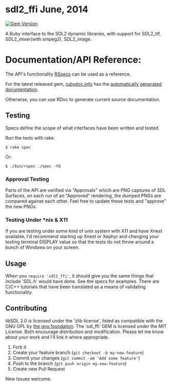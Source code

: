 # sdl2_ffi June, 2014

[![Gem Version](https://badge.fury.io/rb/sdl2_ffi.png)](http://badge.fury.io/rb/sdl2_ffi)

A Ruby interface to the SDL2 dynamic libraries, with support for SDL2_ttf, SDL2_mixer(with smpeg2), SDL2_image.

# Documentation/API Reference:

The API's functionality [RSpecs](https://github.com/BadQuanta/sdl2_ffi/tree/master/spec) can be used as a reference.

For the latest released gem, [rubydoc.info](http://rubydoc.info/) has the
[automatically generated documentation](http://rubydoc.info/gems/sdl2_ffi/frames).

Otherwise, you can use RDoc to generate current source documentation.
 
## Testing

Specs define the scope of what interfaces have been written and tested.

Run the tests with rake:

    $ rake spec
    
Or:

    $ ./bin/rspec ./spec -fd
    
### Approval Testing

Parts of the API are verified via "Approvals" which are PNG captures of SDL Surfaces,
on each run of an "Approved" rendering, the dumped PNGs are compared against each other.
Feel free to update these tests and "approve" the new PNGs.
   
### Testing Under *nix & X11

If you are testing under some kind of unix system with X11 and have Xnest available,
I'd recommend starting up Xnest or Xephyr and changing your testing terminal DISPLAY value
so that the tests do not throw around a bunch of Windows on your screen.

## Usage

When you `require 'sdl2_ffi'`, it should give you the same things that
include 'SDL.h' would have done.  See the specs for examples.  There are C/C++
tutorials that have been translated as a means of validating functionality.


## Contributing

libSDL 2.0 is licensed under the 'zlib license', listed as compatible with the GNU GPL by [the gnu foundation](http://www.gnu.org/licenses/license-list.html).  The 'sdl_ffi' GEM is licensed under the MIT License.  Both encourage distribution and modification.  Please let me know about your work and I'll link it where appropriate. 

1. Fork it
2. Create your feature branch (`git checkout -b my-new-feature`)
3. Commit your changes (`git commit -am 'Add some feature'`)
4. Push to the branch (`git push origin my-new-feature`)
5. Create new Pull Request

New Issues welcome.  

